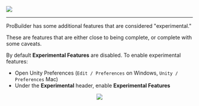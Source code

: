 <div class="site"><a href="https://youtu.be/Ta3HkV_qHTc"><img src="../../images/VidLink_GettingStarted_Slim.png"></a></div>

---

ProBuilder has some additional features that are considered "experimental."  

These are features that are either close to being complete, or complete with some caveats.

By default **Experimental Features** are disabled.  To enable experimental features:

- Open Unity Preferences (`Edit / Preferences` on Windows, `Unity / Preferences` Mac)
- Under the **Experimental** header, enable **Experimental Features**


<div style="text-align:center">
<img src="../../images/Experimental_Preferences.png">
</div>
